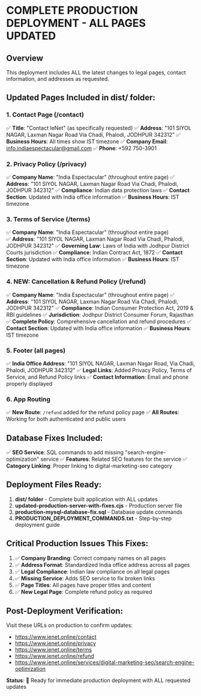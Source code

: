 # COMPLETE PRODUCTION DEPLOYMENT - ALL PAGES UPDATED

## Overview
This deployment includes ALL the latest changes to legal pages, contact information, and addresses as requested.

## Updated Pages Included in dist/ folder:

### 1. Contact Page (/contact)
✅ **Title**: "Contact IeNet" (as specifically requested)
✅ **Address**: "101 SIYOL NAGAR, Laxman Nagar Road Via Chadi, Phalodi, JODHPUR 342312"
✅ **Business Hours**: All times show IST timezone
✅ **Company Email**: info.indiaespectacular@gmail.com
✅ **Phone**: +592 750-3901

### 2. Privacy Policy (/privacy)  
✅ **Company Name**: "India Espectacular" (throughout entire page)
✅ **Address**: "101 SIYOL NAGAR, Laxman Nagar Road Via Chadi, Phalodi, JODHPUR 342312"
✅ **Compliance**: Indian data protection laws
✅ **Contact Section**: Updated with India office information
✅ **Business Hours**: IST timezone

### 3. Terms of Service (/terms)
✅ **Company Name**: "India Espectacular" (throughout entire page)  
✅ **Address**: "101 SIYOL NAGAR, Laxman Nagar Road Via Chadi, Phalodi, JODHPUR 342312"
✅ **Governing Law**: Laws of India with Jodhpur District Courts jurisdiction
✅ **Compliance**: Indian Contract Act, 1872
✅ **Contact Section**: Updated with India office information
✅ **Business Hours**: IST timezone

### 4. NEW: Cancellation & Refund Policy (/refund)
✅ **Company Name**: "India Espectacular" (throughout entire page)
✅ **Address**: "101 SIYOL NAGAR, Laxman Nagar Road Via Chadi, Phalodi, JODHPUR 342312"
✅ **Compliance**: Indian Consumer Protection Act, 2019 & RBI guidelines
✅ **Jurisdiction**: Jodhpur District Consumer Forum, Rajasthan
✅ **Complete Policy**: Comprehensive cancellation and refund procedures
✅ **Contact Section**: Updated with India office information
✅ **Business Hours**: IST timezone

### 5. Footer (all pages)
✅ **India Office Address**: "101 SIYOL NAGAR, Laxman Nagar Road, Via Chadi, Phalodi, JODHPUR 342312"
✅ **Legal Links**: Added Privacy Policy, Terms of Service, and Refund Policy links
✅ **Contact Information**: Email and phone properly displayed

### 6. App Routing
✅ **New Route**: `/refund` added for the refund policy page
✅ **All Routes**: Working for both authenticated and public users

## Database Fixes Included:
✅ **SEO Service**: SQL commands to add missing "search-engine-optimization" service
✅ **Features**: Related SEO features for the service
✅ **Category Linking**: Proper linking to digital-marketing-seo category

## Deployment Files Ready:

1. **dist/ folder** - Complete built application with ALL updates
2. **updated-production-server-with-fixes.cjs** - Production server file  
3. **production-mysql-database-fix.sql** - Database update commands
4. **PRODUCTION_DEPLOYMENT_COMMANDS.txt** - Step-by-step deployment guide

## Critical Production Issues This Fixes:

1. ✅ **Company Branding**: Correct company names on all pages
2. ✅ **Address Format**: Standardized India office address across all pages  
3. ✅ **Legal Compliance**: Indian law compliance on all legal pages
4. ✅ **Missing Service**: Adds SEO service to fix broken links
5. ✅ **Page Titles**: All pages have proper titles and content
6. ✅ **New Legal Page**: Complete refund policy as required

## Post-Deployment Verification:

Visit these URLs on production to confirm updates:
- https://www.ienet.online/contact
- https://www.ienet.online/privacy  
- https://www.ienet.online/terms
- https://www.ienet.online/refund
- https://www.ienet.online/services/digital-marketing-seo/search-engine-optimization

**Status**: 🚀 Ready for immediate production deployment with ALL requested updates